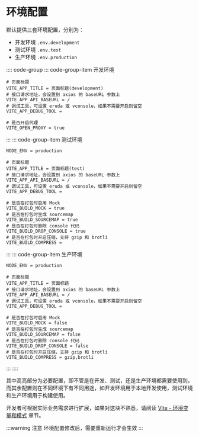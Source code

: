 # 环境配置

默认提供三套环境配置，分别为：

- 开发环境 `.env.development`
- 测试环境 `.env.test`
- 生产环境 `.env.production`

:::: code-group
::: code-group-item 开发环境
```dot:no-line-numbers {1-6}
# 页面标题
VITE_APP_TITLE = 页面标题(development)
# 接口请求地址，会设置到 axios 的 baseURL 参数上
VITE_APP_API_BASEURL = /
# 调试工具，可设置 eruda 或 vconsole，如果不需要开启则留空
VITE_APP_DEBUG_TOOL =

# 是否开启代理
VITE_OPEN_PROXY = true
```
:::
::: code-group-item 测试环境
```dot:no-line-numbers {3-8}
NODE_ENV = production

# 页面标题
VITE_APP_TITLE = 页面标题(test)
# 接口请求地址，会设置到 axios 的 baseURL 参数上
VITE_APP_API_BASEURL = /
# 调试工具，可设置 eruda 或 vconsole，如果不需要开启则留空
VITE_APP_DEBUG_TOOL =

# 是否在打包时启用 Mock
VITE_BUILD_MOCK = true
# 是否在打包时生成 sourcemap
VITE_BUILD_SOURCEMAP = true
# 是否在打包时删除 console 代码
VITE_BUILD_DROP_CONSOLE = true
# 是否在打包时开启压缩，支持 gzip 和 brotli
VITE_BUILD_COMPRESS =
```
:::
::: code-group-item 生产环境
```dot:no-line-numbers {3-8}
NODE_ENV = production

# 页面标题
VITE_APP_TITLE = 页面标题
# 接口请求地址，会设置到 axios 的 baseURL 参数上
VITE_APP_API_BASEURL = /
# 调试工具，可设置 eruda 或 vconsole，如果不需要开启则留空
VITE_APP_DEBUG_TOOL =

# 是否在打包时启用 Mock
VITE_BUILD_MOCK = false
# 是否在打包时生成 sourcemap
VITE_BUILD_SOURCEMAP = false
# 是否在打包时删除 console 代码
VITE_BUILD_DROP_CONSOLE = false
# 是否在打包时开启压缩，支持 gzip 和 brotli
VITE_BUILD_COMPRESS = gzip,brotli
```
:::
::::

其中高亮部分为必要配置，即不管是在开发、测试，还是生产环境都需要使用到。而其余配置则在不同环境下有不同用途，如开发环境用于本地开发使用，测试环境和生产环境用于构建使用。

开发者可根据实际业务需求进行扩展，如果对这块不熟悉，请阅读 [Vite - 环境变量和模式](https://cn.vitejs.dev/guide/env-and-mode.html) 章节。

:::warning 注意
环境配置修改后，需要重新运行才会生效
:::